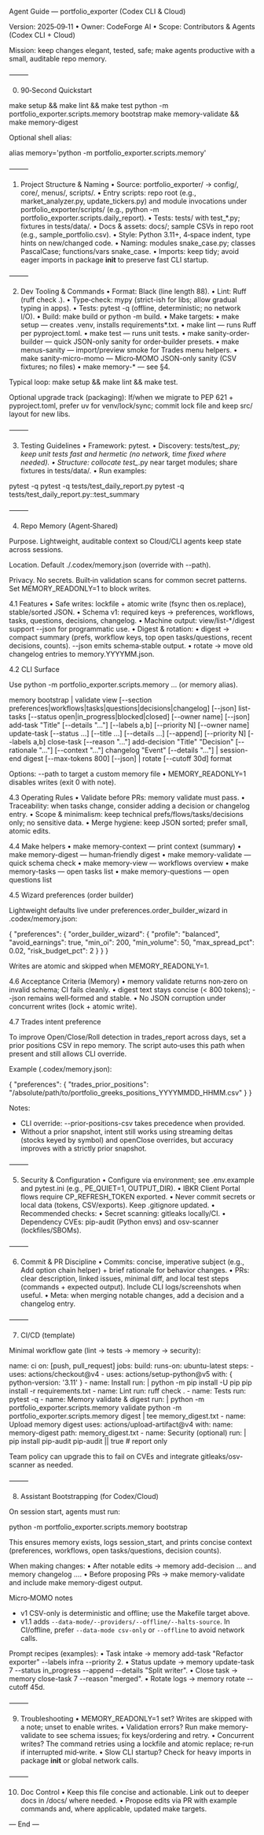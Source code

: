 Agent Guide — portfolio_exporter (Codex CLI & Cloud)

Version: 2025‑09‑11 • Owner: CodeForge AI • Scope: Contributors & Agents (Codex CLI + Cloud)

Mission: keep changes elegant, tested, safe; make agents productive with a small, auditable repo memory.

⸻

0) 90‑Second Quickstart

make setup && make lint && make test
python -m portfolio_exporter.scripts.memory bootstrap
make memory-validate && make memory-digest

Optional shell alias:

alias memory='python -m portfolio_exporter.scripts.memory'


⸻

1) Project Structure & Naming
	•	Source: portfolio_exporter/ → config/, core/, menus/, scripts/.
	•	Entry scripts: repo root (e.g., market_analyzer.py, update_tickers.py) and module invocations under portfolio_exporter/scripts/ (e.g., python -m portfolio_exporter.scripts.daily_report).
	•	Tests: tests/ with test_*.py; fixtures in tests/data/.
	•	Docs & assets: docs/; sample CSVs in repo root (e.g., sample_portfolio.csv).
	•	Style: Python 3.11+, 4‑space indent, type hints on new/changed code.
	•	Naming: modules snake_case.py; classes PascalCase; functions/vars snake_case.
	•	Imports: keep tidy; avoid eager imports in package __init__ to preserve fast CLI startup.

⸻

2) Dev Tooling & Commands
	•	Format: Black (line length 88).
	•	Lint: Ruff (ruff check .).
	•	Type‑check: mypy (strict-ish for libs; allow gradual typing in apps).
	•	Tests: pytest -q (offline, deterministic; no network I/O).
	•	Build: make build or python -m build.
	•	Make targets:
	•	make setup — creates .venv, installs requirements*.txt.
	•	make lint — runs Ruff per pyproject.toml.
	•	make test — runs unit tests.
	•	make sanity-order-builder — quick JSON-only sanity for order‑builder presets.
		•	make menus-sanity — import/preview smoke for Trades menu helpers.
		•	make sanity-micro-momo — Micro‑MOMO JSON-only sanity (CSV fixtures; no files)
		•	make memory-* — see §4.

Typical loop: make setup && make lint && make test.

Optional upgrade track (packaging): If/when we migrate to PEP 621 + pyproject.toml, prefer uv for venv/lock/sync; commit lock file and keep src/ layout for new libs.

⸻

3) Testing Guidelines
	•	Framework: pytest.
	•	Discovery: tests/test_*.py; keep unit tests fast and hermetic (no network, time fixed where needed).
	•	Structure: collocate test_*.py near target modules; share fixtures in tests/data/.
	•	Run examples:

pytest -q
pytest -q tests/test_daily_report.py
pytest -q tests/test_daily_report.py::test_summary



⸻

4) Repo Memory (Agent‑Shared)

Purpose. Lightweight, auditable context so Cloud/CLI agents keep state across sessions.

Location. Default ./.codex/memory.json (override with --path).

Privacy. No secrets. Built‑in validation scans for common secret patterns. Set MEMORY_READONLY=1 to block writes.

4.1 Features
	•	Safe writes: lockfile + atomic write (fsync then os.replace), stable/sorted JSON.
	•	Schema v1: required keys → preferences, workflows, tasks, questions, decisions, changelog.
	•	Machine output: view/list-*/digest support --json for programmatic use.
	•	Digest & rotation:
	•	digest → compact summary (prefs, workflow keys, top open tasks/questions, recent decisions, counts). --json emits schema‑stable output.
	•	rotate → move old changelog entries to memory.YYYYMM.json.

4.2 CLI Surface

Use python -m portfolio_exporter.scripts.memory … (or memory alias).

memory
  bootstrap | validate
  view [--section preferences|workflows|tasks|questions|decisions|changelog] [--json]
  list-tasks [--status open|in_progress|blocked|closed] [--owner name] [--json]
  add-task "Title" [--details "..."] [--labels a,b] [--priority N] [--owner name]
  update-task <id> [--status ...] [--title ...] [--details ...] [--append] [--priority N] [--labels a,b]
  close-task <id> [--reason "..."]
  add-decision "Title" "Decision" [--rationale "..."] [--context "..."]
  changelog "Event" [--details "..."] | session-end
  digest [--max-tokens 800] [--json] | rotate [--cutoff 30d]
  format

Options: --path <file> to target a custom memory file • MEMORY_READONLY=1 disables writes (exit 0 with note).

4.3 Operating Rules
	•	Validate before PRs: memory validate must pass.
	•	Traceability: when tasks change, consider adding a decision or changelog entry.
	•	Scope & minimalism: keep technical prefs/flows/tasks/decisions only; no sensitive data.
	•	Merge hygiene: keep JSON sorted; prefer small, atomic edits.

4.4 Make helpers
	•	make memory-context — print context (summary)
	•	make memory-digest — human‑friendly digest
	•	make memory-validate — quick schema check
	•	make memory-view — workflows overview
	•	make memory-tasks — open tasks list
	•	make memory-questions — open questions list

4.5 Wizard preferences (order builder)

Lightweight defaults live under preferences.order_builder_wizard in .codex/memory.json:

{
  "preferences": {
    "order_builder_wizard": {
      "profile": "balanced",
      "avoid_earnings": true,
      "min_oi": 200,
      "min_volume": 50,
      "max_spread_pct": 0.02,
      "risk_budget_pct": 2
    }
  }
}

Writes are atomic and skipped when MEMORY_READONLY=1.

4.6 Acceptance Criteria (Memory)
	•	memory validate returns non‑zero on invalid schema; CI fails cleanly.
	•	digest text stays concise (< 800 tokens); --json remains well‑formed and stable.
	•	No JSON corruption under concurrent writes (lock + atomic write).

4.7 Trades intent preference

To improve Open/Close/Roll detection in trades_report across days, set a prior positions CSV in repo memory. The script auto‑uses this path when present and still allows CLI override.

Example (.codex/memory.json):

{
  "preferences": {
    "trades_prior_positions": "/absolute/path/to/portfolio_greeks_positions_YYYYMMDD_HHMM.csv"
  }
}

Notes:
- CLI override: --prior-positions-csv takes precedence when provided.
- Without a prior snapshot, intent still works using streaming deltas (stocks keyed by symbol) and openClose overrides, but accuracy improves with a strictly prior snapshot.

⸻

5) Security & Configuration
	•	Configure via environment; see .env.example and pytest.ini (e.g., PE_QUIET=1, OUTPUT_DIR).
	•	IBKR Client Portal flows require CP_REFRESH_TOKEN exported.
	•	Never commit secrets or local data (tokens, CSV/exports). Keep .gitignore updated.
	•	Recommended checks:
	•	Secret scanning: gitleaks locally/CI.
	•	Dependency CVEs: pip-audit (Python envs) and osv-scanner (lockfiles/SBOMs).

⸻

6) Commit & PR Discipline
	•	Commits: concise, imperative subject (e.g., Add option chain helper) + brief rationale for behavior changes.
	•	PRs: clear description, linked issues, minimal diff, and local test steps (commands + expected output). Include CLI logs/screenshots when useful.
	•	Meta: when merging notable changes, add a decision and a changelog entry.

⸻

7) CI/CD (template)

Minimal workflow gate (lint → tests → memory → security):

name: ci
on: [push, pull_request]
jobs:
  build:
    runs-on: ubuntu-latest
    steps:
      - uses: actions/checkout@v4
      - uses: actions/setup-python@v5
        with: { python-version: '3.11' }
      - name: Install
        run: |
          python -m pip install -U pip
          pip install -r requirements.txt
      - name: Lint
        run: ruff check .
      - name: Tests
        run: pytest -q
      - name: Memory validate & digest
        run: |
          python -m portfolio_exporter.scripts.memory validate
          python -m portfolio_exporter.scripts.memory digest | tee memory_digest.txt
      - name: Upload memory digest
        uses: actions/upload-artifact@v4
        with:
          name: memory-digest
          path: memory_digest.txt
      - name: Security (optional)
        run: |
          pip install pip-audit
          pip-audit || true  # report only

Team policy can upgrade this to fail on CVEs and integrate gitleaks/osv-scanner as needed.

⸻

8) Assistant Bootstrapping (for Codex/Cloud)

On session start, agents must run:

python -m portfolio_exporter.scripts.memory bootstrap

This ensures memory exists, logs session_start, and prints concise context (preferences, workflows, open tasks/questions, decision counts).

When making changes:
	•	After notable edits → memory add-decision … and memory changelog ….
	•	Before proposing PRs → make memory-validate and include make memory-digest output.

Micro‑MOMO notes
- v1 CSV-only is deterministic and offline; use the Makefile target above.
- v1.1 adds `--data-mode/--providers/--offline/--halts-source`. In CI/offline, prefer `--data-mode csv-only` or `--offline` to avoid network calls.

Prompt recipes (examples):
	•	Task intake → memory add-task "Refactor exporter" --labels infra --priority 2.
	•	Status update → memory update-task 7 --status in_progress --append --details "Split writer".
	•	Close task → memory close-task 7 --reason "merged".
	•	Rotate logs → memory rotate --cutoff 45d.

⸻

9) Troubleshooting
	•	MEMORY_READONLY=1 set? Writes are skipped with a note; unset to enable writes.
	•	Validation errors? Run make memory-validate to see schema issues; fix keys/ordering and retry.
	•	Concurrent writes? The command retries using a lockfile and atomic replace; re‑run if interrupted mid‑write.
	•	Slow CLI startup? Check for heavy imports in package __init__ or global network calls.

⸻

10) Doc Control
	•	Keep this file concise and actionable. Link out to deeper docs in /docs/ where needed.
	•	Propose edits via PR with example commands and, where applicable, updated make targets.

— End —
